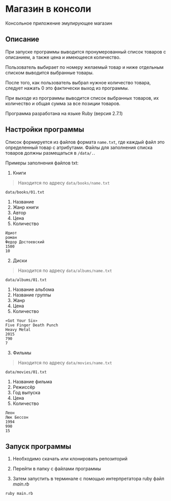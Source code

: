 # Магазин в консоли 
Консольное приложение эмулирующее магазин 
## Описание
При запуске программы выводится пронумерованный список товаров с описанием, а также  цена и имеющееся количество.

Пользователь выбирает по номеру желаемый товар и ниже отдельным списком выводится выбранные товары.

После того, как пользователь выбрал нужное количество товара, следует нажать 0 это фактически выход из программы.

При выходе из программы выводится список выбранных товаров, их количество и общая сумма за все позиции товаров.

Программа разработана на языке Ruby (версия 2.7.1)

## Настройки программы
Список формируется из файлов формата `name.txt`, где каждый файл это определенный товар с атрибутами.
Файлы для заполнения списка товаров должны размещаться в `/data/.`.

Примеры заполнения файлов txt: 
1. Книги
> Находится по адресу `data/books/name.txt`

`data/books/01.txt`
1. Название
2. Жанр книги
3. Автор
4. Цена
5. Количество

```
Идиот
роман
Федор Достоевский
1500
10
```
2. Диски
> Находится по адресу `data/albums/name.txt`

`data/albums/01.txt`
1. Название альбома
2. Название группы
3. Жанр
4. Цена
5. Количество
```
«Got Your Six»
Five Finger Death Punch
Heavy Metal
2015
790
7
```
3. Фильмы
> Находится по адресу `data/movies/name.txt`

`data/movies/01.txt`
1. Название фильма
2. Режиссёр
3. Год выпуска
4. Цена
5. Количество
```
Леон
Люк Бессон
1994
990
15
```

## Запуск программы
1. Необходимо скачать или клонировать репозиторий

2. Перейти в папку с файлами программы

3. Затем запустить в терминале с помощью интерпретатора ruby файл <em>main.rb</em>
```
ruby main.rb
```
